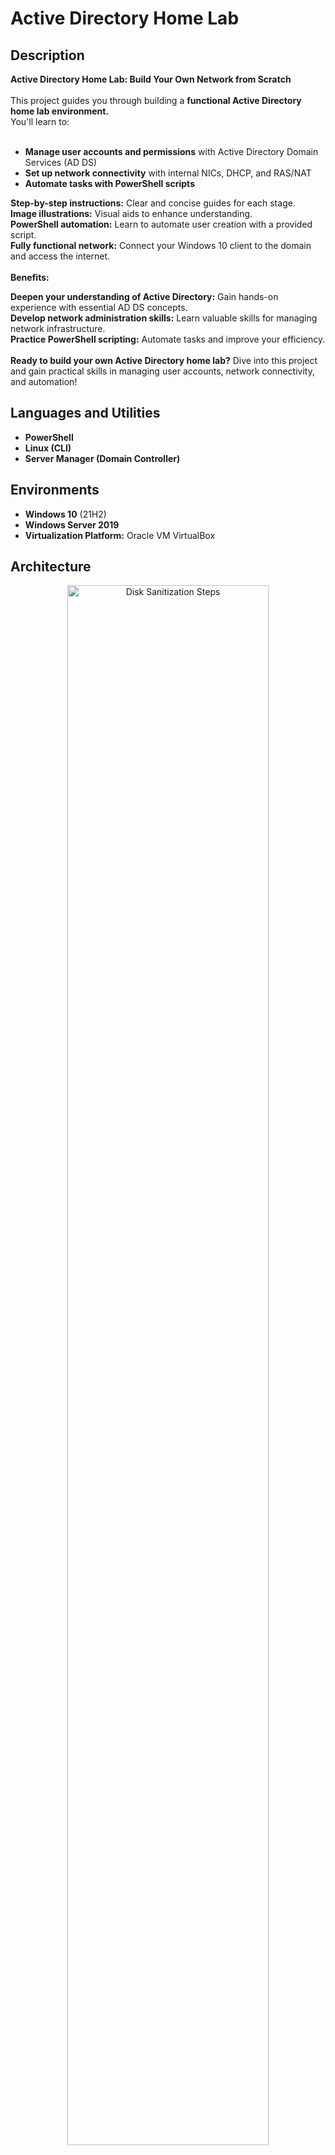 <h1>Active Directory Home Lab</h1>


<!-- ### [YouTube Demonstration](https://youtu.be/7eJexJVCqJo) -->

<h2>Description</h2>
<b>Active Directory Home Lab: Build Your Own Network from Scratch</b>
 <br/>
 <br/>
This project guides you through building a <b>functional Active Directory home lab environment.</b> <br/>You'll learn to:<br/>
<br/>

- <b>Manage user accounts and permissions</b> with Active Directory Domain Services (AD DS)<br/>
- <b>Set up network connectivity</b> with internal NICs, DHCP, and RAS/NAT<br/>
- <b>Automate tasks with PowerShell scripts</b><br/>


<b>Step-by-step instructions:</b> Clear and concise guides for each stage.<br/>
<b>Image illustrations:</b> Visual aids to enhance understanding.<br/>
<b>PowerShell automation:</b> Learn to automate user creation with a provided script.<br/>
<b>Fully functional network:</b> Connect your Windows 10 client to the domain and access the internet.<br/>
<br/>
<b>Benefits:</b><br/>

<b>Deepen your understanding of Active Directory:</b> Gain hands-on experience with essential AD DS concepts.<br/>
<b>Develop network administration skills:</b> Learn valuable skills for managing network infrastructure.<br/>
<b>Practice PowerShell scripting:</b> Automate tasks and improve your efficiency.<br/>
<br/>
<b>Ready to build your own Active Directory home lab?</b> Dive into this project and gain practical skills in managing user accounts, network connectivity, and automation!<br/>

<h2>Languages and Utilities</h2>

- <b>PowerShell</b>
- <b>Linux (CLI)</b>
- <b>Server Manager (Domain Controller)</b>

<h2>Environments</h2>

 - <b>Windows 10</b> (21H2)
 - <b>Windows Server 2019</b>
 - <b>Virtualization Platform:</b> Oracle VM VirtualBox

<h2>Architecture</h2>
<p align="center">
<img src="https://i.imgur.com/B8c8teJ.png" height="80%" width="80%" alt="Disk Sanitization Steps"/>
<h2>Program walk-through</h2>
<ul>
  <li><b>Prerequisites & Basic Installation:</b></li>
</ul>

VirtualBox Installation & Setup: <br/>
<br/>
<p align="left">
<img src="https://i.imgur.com/o7WZbRL.png" height="50%" width="50%" alt="Disk Sanitization Steps"/>
<img src="https://i.imgur.com/fLR3fMO.png" height="45%" width="45%" alt="Disk Sanitization Steps"/> <br/>
<br/>
Setting up Internal NIC (Network Interface Cards) for WindowsServer2019: <br/>
<br/>
<img src="https://i.imgur.com/OLOXuyU.png" height="80%" width="80%" alt="Disk Sanitization Steps"/>
<br/>
<br/>

<ul>
  <li><b>Setting up AD DS (Active Directory Domain Service):</b></li>
</ul>
AD DS Installation: <br/>
<br/>
<img src="https://i.imgur.com/f5X8I7x.png" height="80%" width="80%" alt="Disk Sanitization Steps"/>
<br/>
AD DS a-aparulekar: <br/>
<br/>
</ul>
<img src="https://i.imgur.com/ohrnyKn.png" height="80%" width="80%" alt="Disk Sanitization Steps"/>
<br/>

<ul>
  <li><b>Setting up RAS / NAT:</b></li>
</ul>
Remote Access Service / Network Address Translation <br/>
Purpose of RAS/NAT is to allow a Windows 10 client to be on the private virtual network & still be able to access the internet through the Domain Controller.  <br/>
<br/>
RAS / NAT Installation: <br/>
<br/>
<img src="https://i.imgur.com/Aom9nDs.png" height="80%" width="80%" alt="Disk Sanitization Steps"/>
<br/>
RAS / NAT is Configured & Up: <br/>
<br/>
</ul>
<img src="https://i.imgur.com/G0troom.png" height="80%" width="80%" alt="Disk Sanitization Steps"/>
<br/>
<br/>

<ul>
  <li><b>Setting up DHCP Server:</b></li>
</ul>
Dynamic Host Configuration Protocol <br/>
DHCP allow our Windows 10 client to get an IP address that will let them get on the internet.<br/>
<br/>
DHCP Server Installation: <br/>
<br/>
<img src="https://i.imgur.com/YtatSd1.png" height="80%" width="80%" alt="Disk Sanitization Steps"/>
<br/>
DHCP is Configured & Up: <br/>
<br/>
</ul>
<img src="https://i.imgur.com/8rDEHy7.png" height="80%" width="80%" alt="Disk Sanitization Steps"/>
<br/>
<br/>

<ul>
  <li><b>PowerShell Script:</b></li>
</ul>
PowerShell script is attached <br/>
This PowerShell script generates 1000+ names for our dummy users<br/>
<br/>
<pre>
<code>
Set-ExecutionPolicy Unrestricted
</code>
</pre>

<br/>
<img src="https://i.imgur.com/tjRYroW.png" height="80%" width="80%" alt="Disk Sanitization Steps"/>
<br/>

<ul>
  <li><b>Windows 10 Client Installation:</b></li>
</ul>
For Internal Network only.<br/>
<br/>
<img src="https://i.imgur.com/N5zzPRy.png" height="80%" width="80%" alt="Disk Sanitization Steps"/>
<br/>

Our Network Infrastructure is working properly:<br/>
<br/>
<img src="https://i.imgur.com/gHnNp0T.png" height="80%" width="80%" alt="Disk Sanitization Steps"/>
<br/>

We have 1 lease from our client computer(in Domain Controller):<br/>
<br/>
<img src="https://i.imgur.com/fiqQmay.png" height="80%" width="80%" alt="Disk Sanitization Steps"/>
<br/>

Computer is listed in Active Directory:<br/>
<br/>
<img src="https://i.imgur.com/jUX5qYj.png" height="80%" width="80%" alt="Disk Sanitization Steps"/>
<br/>

Logged In successfully in one of the users:<br/>
<br/>
Example 01:<br/>
<br/>
<img src="https://i.imgur.com/sLx7LkH.png" height="80%" width="80%" alt="Disk Sanitization Steps"/>
<br/>


Example 02:<br/>
<br/>
<img src="https://i.imgur.com/su7kRFx.png" height="80%" width="80%" alt="Disk Sanitization Steps"/><br/>
<br/>
<h2>Conclusion</h2>
This project provides a comprehensive guide for building and managing your own Active Directory home lab. Through detailed instructions, visual aids, and practical examples, you'll gain valuable skills in network administration, user management, and automation.




























 
<!-- <br />
Select the disk:  <br/>
<img src="https://i.imgur.com/tcTyMUE.png" height="80%" width="80%" alt="Disk Sanitization Steps"/>
<br />
<br />
Enter the number of passes: <br/>
<img src="https://i.imgur.com/nCIbXbg.png" height="80%" width="80%" alt="Disk Sanitization Steps"/>
<br />
<br />
Confirm your selection:  <br/>
<img src="https://i.imgur.com/cdFHBiU.png" height="80%" width="80%" alt="Disk Sanitization Steps"/>
<br />
<br />
Wait for process to complete (may take some time):  <br/>
<img src="https://i.imgur.com/JL945Ga.png" height="80%" width="80%" alt="Disk Sanitization Steps"/>
<br />
<br />
Sanitization complete:  <br/>
<img src="https://i.imgur.com/K71yaM2.png" height="80%" width="80%" alt="Disk Sanitization Steps"/>
<br />
<br />
Observe the wiped disk:  <br/>
<img src="https://i.imgur.com/AeZkvFQ.png" height="80%" width="80%" alt="Disk Sanitization Steps"/>
</p> -->




<!--
 ```diff
- text in red
+ text in green
! text in orange
# text in gray
@@ text in purple (and bold)@@
```
--!>
